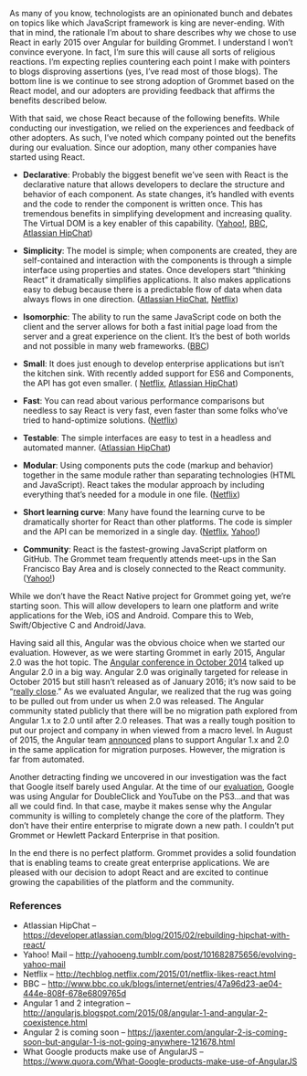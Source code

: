 As many of you know, technologists are an opinionated bunch and debates on topics like which JavaScript framework is king are never-ending. With that in mind, the rationale I’m about to share describes why we chose to use React in early 2015 over Angular for building Grommet.  I understand I won’t convince everyone. In fact, I’m sure this will cause all sorts of religious reactions. I’m expecting replies countering each point I make with pointers to blogs disproving assertions (yes, I’ve read most of those blogs). The bottom line is we continue to see strong adoption of Grommet based on the React model, and our adopters are providing feedback that affirms the benefits described below.

With that said, we chose React because of the following benefits.  While conducting our investigation, we relied on the experiences and feedback of other adopters. As such, I’ve noted which company pointed out the benefits during our evaluation.  Since our adoption, many other companies have started using React.

* **Declarative**: Probably the biggest benefit we’ve seen with React is the declarative nature that allows developers to declare the structure and behavior of each component.  As state changes, it’s handled with events and the code to render the component is written once.  This has tremendous benefits in simplifying development and increasing quality. The Virtual DOM is a key enabler of this capability.  ([Yahoo!](http://yahooeng.tumblr.com/post/101682875656/evolving-yahoo-mail), [BBC](http://www.bbc.co.uk/blogs/internet/entries/47a96d23-ae04-444e-808f-678e6809765d), [Atlassian HipChat](https://developer.atlassian.com/blog/2015/02/rebuilding-hipchat-with-react/))

* **Simplicity**: The model is simple; when components are created, they are self-contained and interaction with the components is through a simple interface using properties and states. Once developers start “thinking React” it dramatically simplifies applications. It also makes applications easy to debug because there is a predictable flow of data when data always flows in one direction. ([Atlassian HipChat](https://developer.atlassian.com/blog/2015/02/rebuilding-hipchat-with-react/), [Netflix](http://techblog.netflix.com/2015/01/netflix-likes-react.html))

* **Isomorphic**: The ability to run the same JavaScript code on both the client and the server allows for both a fast initial page load from the server and a great experience on the client. It’s the best of both worlds and not possible in many web frameworks. ([BBC](http://www.bbc.co.uk/blogs/internet/entries/47a96d23-ae04-444e-808f-678e6809765d))

* **Small**: It does just enough to develop enterprise applications but isn’t the kitchen sink.  With recently added support for ES6 and Components, the API has got even smaller. ( [Netflix](http://techblog.netflix.com/2015/01/netflix-likes-react.html), [Atlassian HipChat](https://developer.atlassian.com/blog/2015/02/rebuilding-hipchat-with-react/))

* **Fast**: You can read about various performance comparisons but needless to say React is very fast, even faster than some folks who’ve tried to hand-optimize solutions. ([Netflix](http://techblog.netflix.com/2015/01/netflix-likes-react.html))

* **Testable**: The simple interfaces are easy to test in a headless and automated manner.  ([Atlassian HipChat](https://developer.atlassian.com/blog/2015/02/rebuilding-hipchat-with-react/))

* **Modular**: Using components puts the code (markup and behavior) together in the same module rather than separating technologies (HTML and JavaScript). React takes the modular approach by including everything that’s needed for a module in one file. ([Netflix](http://techblog.netflix.com/2015/01/netflix-likes-react.html))

* **Short learning curve**: Many have found the learning curve to be dramatically shorter for React than other platforms. The code is simpler and the API can be memorized in a single day.  ([Netflix](http://techblog.netflix.com/2015/01/netflix-likes-react.html), [Yahoo!](http://yahooeng.tumblr.com/post/101682875656/evolving-yahoo-mail))

* **Community**: React is the fastest-growing JavaScript platform on GitHub. The Grommet team frequently attends meet-ups in the San Francisco Bay Area and is closely connected to the React community.  ([Yahoo!](http://yahooeng.tumblr.com/post/101682875656/evolving-yahoo-mail))

While we don’t have the React Native project for Grommet going yet, we’re starting soon.  This will allow developers to learn one platform and write applications for the Web, iOS and Android. Compare this to Web, Swift/Objective C and Android/Java.

Having said all this, Angular was the obvious choice when we started our evaluation. However, as we were starting Grommet in early 2015, Angular 2.0 was the hot topic. The [Angular conference in October 2014](http://angularjs.blogspot.com/2014/10/ng-europe-angular-13-and-beyond.html) talked up Angular 2.0 in a big way.  Angular 2.0 was originally targeted for release in October 2015 but still hasn’t released as of January 2016;  it’s now said to be “[really close](https://jaxenter.com/angular-2-is-coming-soon-but-angular-1-is-not-going-anywhere-121678.html).”  As we evaluated Angular, we realized that the rug was going to be pulled out from under us when 2.0 was released.  The Angular community stated publicly that there will be no migration path explored from Angular 1.x to 2.0 until after 2.0 releases. That was a really tough position to put our project and company in when viewed from a macro level. In August of 2015, the Angular team [announced](http://angularjs.blogspot.com/2015/08/angular-1-and-angular-2-coexistence.html) plans to support Angular 1.x and 2.0 in the same application for migration purposes.  However, the migration is far from automated.

Another detracting finding we uncovered in our investigation was the fact that Google itself barely used Angular. At the time of our [evaluation](https://www.quora.com/What-Google-products-make-use-of-AngularJS), Google was using Angular for DoubleClick and YouTube on the PS3…and that was all we could find.  In that case, maybe it makes sense why the Angular community is willing to completely change the core of the platform. They don’t have their entire enterprise to migrate down a new path.  I couldn’t put Grommet or Hewlett Packard Enterprise in that position.

In the end there is no perfect platform.  Grommet provides a solid foundation that is enabling teams to create great enterprise applications.  We are pleased with our decision to adopt React and are excited to continue growing the capabilities of the platform and the community.

### References

* Atlassian HipChat – https://developer.atlassian.com/blog/2015/02/rebuilding-hipchat-with-react/
* Yahoo! Mail – http://yahooeng.tumblr.com/post/101682875656/evolving-yahoo-mail
* Netflix – http://techblog.netflix.com/2015/01/netflix-likes-react.html
* BBC – http://www.bbc.co.uk/blogs/internet/entries/47a96d23-ae04-444e-808f-678e6809765d
* Angular 1 and 2 integration – http://angularjs.blogspot.com/2015/08/angular-1-and-angular-2-coexistence.html
* Angular 2 is coming soon – https://jaxenter.com/angular-2-is-coming-soon-but-angular-1-is-not-going-anywhere-121678.html
* What Google products make use of AngularJS – https://www.quora.com/What-Google-products-make-use-of-AngularJS